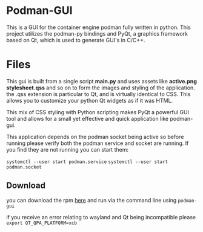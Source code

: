 # Podman-GUI

This is a GUI for the container engine podman fully written in python. This project utilizes the podman-py bindings and PyQt, a graphics framework based on Qt, which is used to generate GUI's in C/C++.

# Files
This gui is built from a single script **main.py** and uses assets like **active.png** **stylesheet.qss** and so on to form the images and styling of the application. the .qss extension is particular to Qt, and is virtually identical to CSS. This allows you to customize your python Qt widgets as if it was HTML.

This mix of CSS styling with Python scripting makes PyQt a powerful GUI tool and allows for a small yet effective and quick application like podman-gui.

This application depends on the podman socket being active so before running please verify both the podman service and socket are running. If you find they are not running you can start them:

`systemctl --user start podman.service`
`systemctl --user start podman.socket`

## Download

you can download the rpm [here](podman-gui-1-1.x86_64.rpm) and run via the command line using `podman-gui`

if you receive an error relating to wayland and Qt being incompatible please `export QT_QPA_PLATFORM=xcb`
